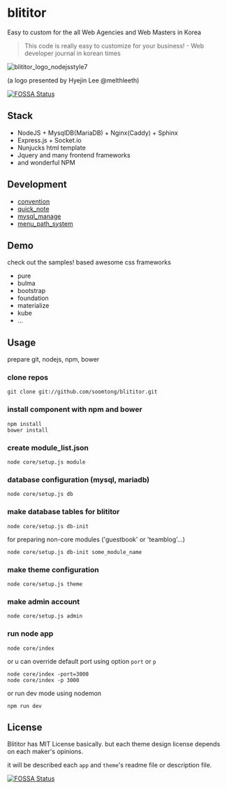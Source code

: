 blititor
========


Easy to custom for the all Web Agencies and Web Masters in Korea

> This code is really easy to customize for your business! - Web developer journal in korean times

![blititor_logo_nodejsstyle7](https://cloud.githubusercontent.com/assets/22411481/18962436/cd87572a-86ab-11e6-8e6b-d145b325e119.png)

(a logo presented by Hyejin Lee @melthleeth)

[![FOSSA Status](https://app.fossa.io/api/projects/git%2Bgithub.com%2Fsoomtong%2Fblititor.svg?type=shield)](https://app.fossa.io/projects/git%2Bgithub.com%2Fsoomtong%2Fblititor?ref=badge_shield)

## Stack

- NodeJS + MysqlDB(MariaDB) + Nginx(Caddy) + Sphinx
- Express.js + Socket.io
- Nunjucks html template
- Jquery and many frontend frameworks
- and wonderful NPM

## Development

- [convention](docs/develop/convention.md)
- [quick_note](docs/develop/quick_note.md)
- [mysql_manage](docs/develop/mysql_manage.md)
- [menu_path_system](docs/develop/menu_path_system.md)

## Demo

check out the samples! based awesome css frameworks

- pure
- bulma
- bootstrap
- foundation
- materialize
- kube
- ...

## Usage

prepare git, nodejs, npm, bower

### clone repos

```shell
git clone git://github.com/soomtong/blititor.git
```

### install component with npm and bower

```shell
npm install
bower install
```

### create module_list.json

```shell
node core/setup.js module
```

### database configuration (mysql, mariadb)

```shell
node core/setup.js db
```

### make database tables for blititor

```shell
node core/setup.js db-init
```

for preparing non-core modules ('guestbook' or 'teamblog'...)

```shell
node core/setup.js db-init some_module_name
```

### make theme configuration

```shell
node core/setup.js theme
```

### make admin account

```shell
node core/setup.js admin
```

### run node app

```shell
node core/index
```

or u can override default port using option `port` or `p` 

```
node core/index -port=3000
node core/index -p 3000
```

or run dev mode using nodemon

```
npm run dev
```

## License

Blititor has MIT License basically. but each theme design license depends on each maker's opinions.

it will be described each `app` and `theme`'s readme file or description file.

[![FOSSA Status](https://app.fossa.io/api/projects/git%2Bgithub.com%2Fsoomtong%2Fblititor.svg?type=large)](https://app.fossa.io/projects/git%2Bgithub.com%2Fsoomtong%2Fblititor?ref=badge_large)